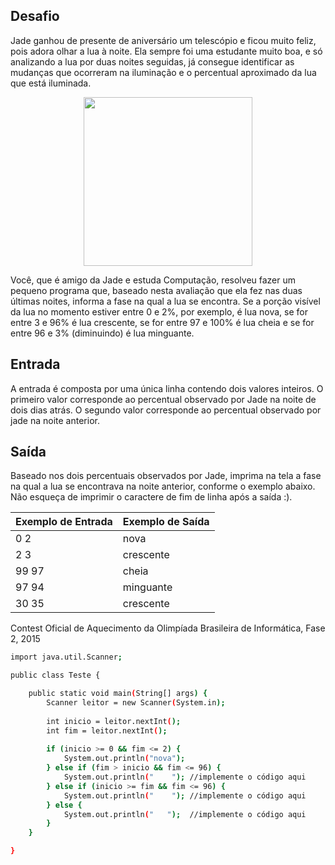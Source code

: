 ## Desafio

Jade ganhou de presente de aniversário um telescópio e ficou muito feliz, pois adora olhar a lua à noite. Ela sempre foi uma estudante muito boa, e só analizando a lua por duas noites seguidas, já consegue identificar as mudanças que ocorreram na iluminação e o percentual aproximado da lua que está iluminada.

<p align="center">
	<img src="../../../../assets/fases-lua.jpg" width="270" height="270">
</p>

Você, que é amigo da Jade e estuda Computação, resolveu fazer um pequeno programa que, baseado nesta avaliação que ela fez nas duas últimas noites, informa a fase na qual a lua se encontra. Se a porção visível da lua no momento estiver entre 0 e 2%, por exemplo, é lua nova, se for entre 3 e 96% é lua crescente, se for entre 97 e 100% é lua cheia e se for entre 96 e 3% (diminuindo) é lua minguante.


## Entrada

A entrada é composta por uma única linha contendo dois valores inteiros. O primeiro valor corresponde ao percentual observado por Jade na noite de dois dias atrás. O segundo valor corresponde ao percentual observado por jade na noite anterior.

## Saída

Baseado nos dois percentuais observados por Jade, imprima na tela a fase na qual a lua se encontrava na noite anterior, conforme o exemplo abaixo. Não esqueça de imprimir o caractere de fim de linha após a saída :).

 
| Exemplo de Entrada | Exemplo de Saída|
| ---|--- |
| 0 2 |  nova |
| 2 3 | crescente |
| 99 97 | cheia |
| 97 94 | minguante |
| 30 35 | crescente |
 
 Contest Oficial de Aquecimento da Olimpíada Brasileira de Informática, Fase 2, 2015
 
```bash
import java.util.Scanner;

public class Teste {

    public static void main(String[] args) {
        Scanner leitor = new Scanner(System.in);
        
        int inicio = leitor.nextInt();
        int fim = leitor.nextInt();
        
        if (inicio >= 0 && fim <= 2) {
            System.out.println("nova");
        } else if (fim > inicio && fim <= 96) {
            System.out.println("    "); //implemente o código aqui
        } else if (inicio >= fim && fim <= 96) {
            System.out.println("    "); //implemente o código aqui
        } else { 
            System.out.println("   ");  //implemente o código aqui
        }
    }

}
```
 